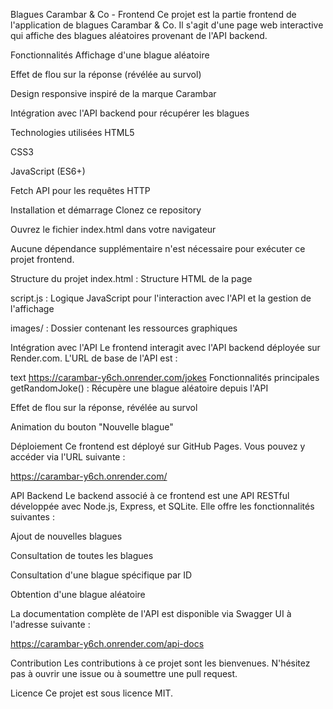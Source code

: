 Blagues Carambar & Co - Frontend
Ce projet est la partie frontend de l'application de blagues Carambar & Co. Il s'agit d'une page web interactive qui affiche des blagues aléatoires provenant de l'API backend.

Fonctionnalités
Affichage d'une blague aléatoire

Effet de flou sur la réponse (révélée au survol)

Design responsive inspiré de la marque Carambar

Intégration avec l'API backend pour récupérer les blagues

Technologies utilisées
HTML5

CSS3

JavaScript (ES6+)

Fetch API pour les requêtes HTTP

Installation et démarrage
Clonez ce repository

Ouvrez le fichier index.html dans votre navigateur

Aucune dépendance supplémentaire n'est nécessaire pour exécuter ce projet frontend.

Structure du projet
index.html : Structure HTML de la page

script.js : Logique JavaScript pour l'interaction avec l'API et la gestion de l'affichage

images/ : Dossier contenant les ressources graphiques

Intégration avec l'API
Le frontend interagit avec l'API backend déployée sur Render.com. L'URL de base de l'API est :

text
https://carambar-y6ch.onrender.com/jokes
Fonctionnalités principales
getRandomJoke() : Récupère une blague aléatoire depuis l'API

Effet de flou sur la réponse, révélée au survol

Animation du bouton "Nouvelle blague"

Déploiement
Ce frontend est déployé sur GitHub Pages. Vous pouvez y accéder via l'URL suivante :

https://carambar-y6ch.onrender.com/

API Backend
Le backend associé à ce frontend est une API RESTful développée avec Node.js, Express, et SQLite. Elle offre les fonctionnalités suivantes :

Ajout de nouvelles blagues

Consultation de toutes les blagues

Consultation d'une blague spécifique par ID

Obtention d'une blague aléatoire

La documentation complète de l'API est disponible via Swagger UI à l'adresse suivante :

https://carambar-y6ch.onrender.com/api-docs

Contribution
Les contributions à ce projet sont les bienvenues. N'hésitez pas à ouvrir une issue ou à soumettre une pull request.

Licence
Ce projet est sous licence MIT. 

